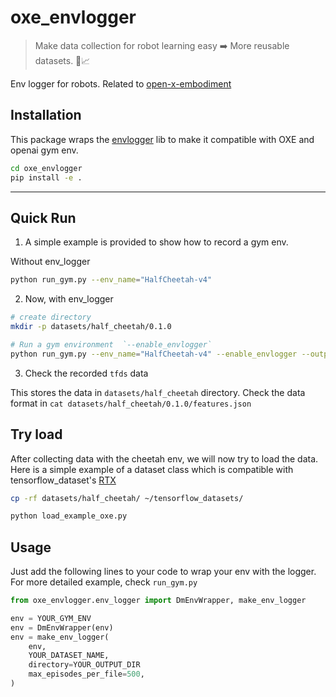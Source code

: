 # oxe_envlogger

> Make data collection for robot learning easy ➡️ More reusable datasets. 🤖📈

Env logger for robots. Related to [open-x-embodiment](https://robotics-transformer-x.github.io/)

## Installation

This package wraps the [envlogger](https://github.com/google-deepmind/envlogger) lib to make it compatible with OXE and openai gym env.

```bash
cd oxe_envlogger
pip install -e .
```

---

## Quick Run

1. A simple example is provided to show how to record a gym env.

Without env_logger
```bash
python run_gym.py --env_name="HalfCheetah-v4" 
```

2. Now, with env_logger

```bash
# create directory
mkdir -p datasets/half_cheetah/0.1.0

# Run a gym environment  `--enable_envlogger`
python run_gym.py --env_name="HalfCheetah-v4" --enable_envlogger --output_dir="datasets/half_cheetah/0.1.0"
```

3. Check the recorded `tfds` data

This stores the data in `datasets/half_cheetah` directory. Check the data format in `cat datasets/half_cheetah/0.1.0/features.json`

## Try load 

After collecting data with the cheetah env, we will now try to load the data.
Here is a simple example of a dataset class which is compatible with tensorflow_dataset's [RTX](https://github.com/tensorflow/datasets/tree/master/tensorflow_datasets/robotics)

```bash
cp -rf datasets/half_cheetah/ ~/tensorflow_datasets/

python load_example_oxe.py
```

## Usage

Just add the following lines to your code to wrap your env with the logger. For more detailed example, check `run_gym.py`

```py
from oxe_envlogger.env_logger import DmEnvWrapper, make_env_logger

env = YOUR_GYM_ENV
env = DmEnvWrapper(env)
env = make_env_logger(
    env,
    YOUR_DATASET_NAME,
    directory=YOUR_OUTPUT_DIR
    max_episodes_per_file=500,
)
```
